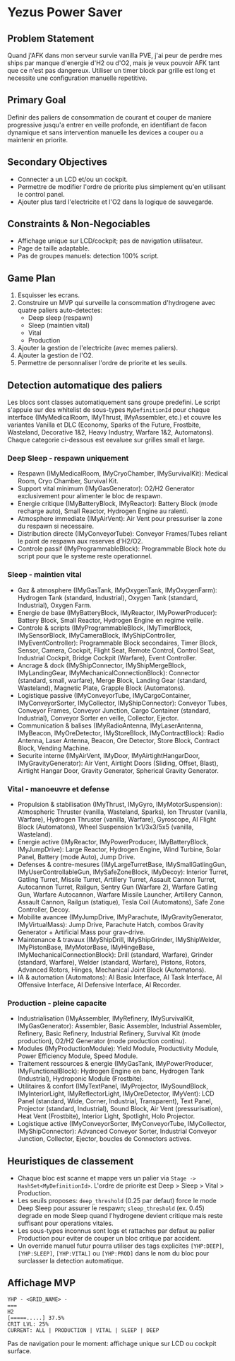 # Yezus Power Saver

## Problem Statement
Quand j'AFK dans mon serveur survie vanilla PVE, j'ai peur de perdre mes ships par manque d'energie d'H2 ou d'O2, mais je veux pouvoir AFK tant que ce n'est pas dangereux.
Utiliser un timer block par grille est long et necessite une configuration manuelle repetitive.

## Primary Goal
Definir des paliers de consommation de courant et couper de maniere progressive jusqu'a entrer en veille profonde, en identifiant de facon dynamique et sans intervention manuelle les devices a couper ou a maintenir en priorite.

## Secondary Objectives
- Connecter a un LCD et/ou un cockpit.
- Permettre de modifier l'ordre de priorite plus simplement qu'en utilisant le control panel.
- Ajouter plus tard l'electricite et l'O2 dans la logique de sauvegarde.

## Constraints & Non-Negociables
- Affichage unique sur LCD/cockpit; pas de navigation utilisateur.
- Page de taille adaptable.
- Pas de groupes manuels: detection 100% script.

## Game Plan
1. Esquisser les ecrans.
2. Construire un MVP qui surveille la consommation d'hydrogene avec quatre paliers auto-detectes:
   - Deep sleep (respawn)
   - Sleep (maintien vital)
   - Vital
   - Production
3. Ajouter la gestion de l'electricite (avec memes paliers).
4. Ajouter la gestion de l'O2.
5. Permettre de personnaliser l'ordre de priorite et les seuils.

## Detection automatique des paliers
Les blocs sont classes automatiquement sans groupe predefini. Le script s'appuie sur des whitelist de sous-types `MyDefinitionId` pour chaque interface (IMyMedicalRoom, IMyThrust, IMyAssembler, etc.) et couvre les variantes Vanilla et DLC (Economy, Sparks of the Future, Frostbite, Wasteland, Decorative 1&2, Heavy Industry, Warfare 1&2, Automatons). Chaque categorie ci-dessous est eevaluee sur grilles small et large.

### Deep Sleep - respawn uniquement
- Respawn (IMyMedicalRoom, IMyCryoChamber, IMySurvivalKit): Medical Room, Cryo Chamber, Survival Kit.
- Support vital minimum (IMyGasGenerator): O2/H2 Generator exclusivement pour alimenter le bloc de respawn.
- Energie critique (IMyBatteryBlock, IMyReactor): Battery Block (mode recharge auto), Small Reactor, Hydrogen Engine au ralenti.
- Atmosphere immediate (IMyAirVent): Air Vent pour pressuriser la zone du respawn si necessaire.
- Distribution directe (IMyConveyorTube): Conveyor Frames/Tubes reliant le point de respawn aux reserves d'H2/O2.
- Controle passif (IMyProgrammableBlock): Programmable Block hote du script pour que le systeme reste operationnel.

### Sleep - maintien vital
- Gaz & atmosphere (IMyGasTank, IMyOxygenTank, IMyOxygenFarm): Hydrogen Tank (standard, Industrial), Oxygen Tank (standard, Industrial), Oxygen Farm.
- Energie de base (IMyBatteryBlock, IMyReactor, IMyPowerProducer): Battery Block, Small Reactor, Hydrogen Engine en regime veille.
- Controle & scripts (IMyProgrammableBlock, IMyTimerBlock, IMySensorBlock, IMyCameraBlock, IMyShipController, IMyEventController): Programmable Block secondaires, Timer Block, Sensor, Camera, Cockpit, Flight Seat, Remote Control, Control Seat, Industrial Cockpit, Bridge Cockpit (Warfare), Event Controller.
- Ancrage & dock (IMyShipConnector, IMyShipMergeBlock, IMyLandingGear, IMyMechanicalConnectionBlock): Connector (standard, small, warfare), Merge Block, Landing Gear (standard, Wasteland), Magnetic Plate, Grapple Block (Automatons).
- Logistique passive (IMyConveyorTube, IMyCargoContainer, IMyConveyorSorter, IMyCollector, IMyShipConnector): Conveyor Tubes, Conveyor Frames, Conveyor Junction, Cargo Container (standard, Industrial), Conveyor Sorter en veille, Collector, Ejector.
- Communication & balises (IMyRadioAntenna, IMyLaserAntenna, IMyBeacon, IMyOreDetector, IMyStoreBlock, IMyContractBlock): Radio Antenna, Laser Antenna, Beacon, Ore Detector, Store Block, Contract Block, Vending Machine.
- Securite interne (IMyAirVent, IMyDoor, IMyAirtightHangarDoor, IMyGravityGenerator): Air Vent, Airtight Doors (Sliding, Offset, Blast), Airtight Hangar Door, Gravity Generator, Spherical Gravity Generator.

### Vital - manoeuvre et defense
- Propulsion & stabilisation (IMyThrust, IMyGyro, IMyMotorSuspension): Atmospheric Thruster (vanilla, Wasteland, Sparks), Ion Thruster (vanilla, Warfare), Hydrogen Thruster (vanilla, Warfare), Gyroscope, AI Flight Block (Automatons), Wheel Suspension 1x1/3x3/5x5 (vanilla, Wasteland).
- Energie active (IMyReactor, IMyPowerProducer, IMyBatteryBlock, IMyJumpDrive): Large Reactor, Hydrogen Engine, Wind Turbine, Solar Panel, Battery (mode Auto), Jump Drive.
- Defenses & contre-mesures (IMyLargeTurretBase, IMySmallGatlingGun, IMyUserControllableGun, IMySafeZoneBlock, IMyDecoy): Interior Turret, Gatling Turret, Missile Turret, Artillery Turret, Assault Cannon Turret, Autocannon Turret, Railgun, Sentry Gun (Warfare 2), Warfare Gatling Gun, Warfare Autocannon, Warfare Missile Launcher, Artillery Cannon, Assault Cannon, Railgun (statique), Tesla Coil (Automatons), Safe Zone Controller, Decoy.
- Mobilite avancee (IMyJumpDrive, IMyParachute, IMyGravityGenerator, IMyVirtualMass): Jump Drive, Parachute Hatch, combos Gravity Generator + Artificial Mass pour grav-drive.
- Maintenance & travaux (IMyShipDrill, IMyShipGrinder, IMyShipWelder, IMyPistonBase, IMyMotorBase, IMyHingeBase, IMyMechanicalConnectionBlock): Drill (standard, Warfare), Grinder (standard, Warfare), Welder (standard, Warfare), Pistons, Rotors, Advanced Rotors, Hinges, Mechanical Joint Block (Automatons).
- IA & automation (Automatons): AI Basic Interface, AI Task Interface, AI Offensive Interface, AI Defensive Interface, AI Recorder.

### Production - pleine capacite
- Industrialisation (IMyAssembler, IMyRefinery, IMySurvivalKit, IMyGasGenerator): Assembler, Basic Assembler, Industrial Assembler, Refinery, Basic Refinery, Industrial Refinery, Survival Kit (mode production), O2/H2 Generator (mode production continu).
- Modules (IMyProductionModule): Yield Module, Productivity Module, Power Efficiency Module, Speed Module.
- Traitement ressources & energie (IMyGasTank, IMyPowerProducer, IMyFunctionalBlock): Hydrogen Engine en banc, Hydrogen Tank (Industrial), Hydroponic Module (Frostbite).
- Utilitaires & confort (IMyTextPanel, IMyProjector, IMySoundBlock, IMyInteriorLight, IMyReflectorLight, IMyOreDetector, IMyVent): LCD Panel (standard, Wide, Corner, Industrial, Transparent), Text Panel, Projector (standard, Industrial), Sound Block, Air Vent (pressurisation), Heat Vent (Frostbite), Interior Light, Spotlight, Holo Projector.
- Logistique active (IMyConveyorSorter, IMyConveyorTube, IMyCollector, IMyShipConnector): Advanced Conveyor Sorter, Industrial Conveyor Junction, Collector, Ejector, boucles de Connectors actives.

## Heuristiques de classement
- Chaque bloc est scanne et mappe vers un palier via `Stage -> HashSet<MyDefinitionId>`. L'ordre de priorite est Deep > Sleep > Vital > Production.
- Les seuils proposes: `deep_threshold` (0.25 par defaut) force le mode Deep Sleep pour assurer le respawn; `sleep_threshold` (ex. 0.45) degrade en mode Sleep quand l'hydrogene devient critique mais reste suffisant pour operations vitales.
- Les sous-types inconnus sont logs et rattaches par defaut au palier Production pour eviter de couper un bloc critique par accident.
- Un override manuel futur pourra utiliser des tags explicites `[YHP:DEEP]`, `[YHP:SLEEP]`, `[YHP:VITAL]` ou `[YHP:PROD]` dans le nom du bloc pour surclasser la detection automatique.

## Affichage MVP
```
YHP - <GRID_NAME> -
===
H2
[=====.....] 37.5%
CRIT LVL: 25%
CURRENT: ALL | PRODUCTION | VITAL | SLEEP | DEEP
```
Pas de navigation pour le moment: affichage unique sur LCD ou cockpit surface.
